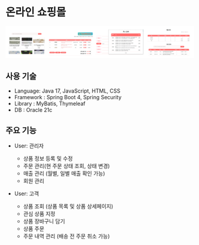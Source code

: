 <h1>온라인 쇼핑몰</h1>
<img src="./image.png">



<h2>사용 기술</h2>

- Language: Java 17, JavaScript, HTML, CSS
- Framework : Spring Boot 4, Spring Security
- Library : MyBatis, Thymeleaf
- DB : Oracle 21c


<h2>주요 기능</h2>

- User: 관리자
  - 상품 정보 등록 및 수정
  - 주문 관리(현 주문 상태 조회, 상태 변경)
  - 매출 관리 (월별, 일별 매출 확인 가능)
  - 회원 관리
    
- User: 고객
  - 상품 조회 (상품 목록 및 상품 상세페이지)
  - 관심 상품 지정
  - 상품 장바구니 담기
  - 상품 주문
  - 주문 내역 관리 (배송 전 주문 취소 가능)
